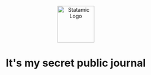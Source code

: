 <p align="center"><img src="https://statamic.com/assets/branding/Statamic-Logo-Rad.svg" width="100" alt="Statamic Logo" /></p>
<h1 align="center">
  It's my secret public journal
</h1>

